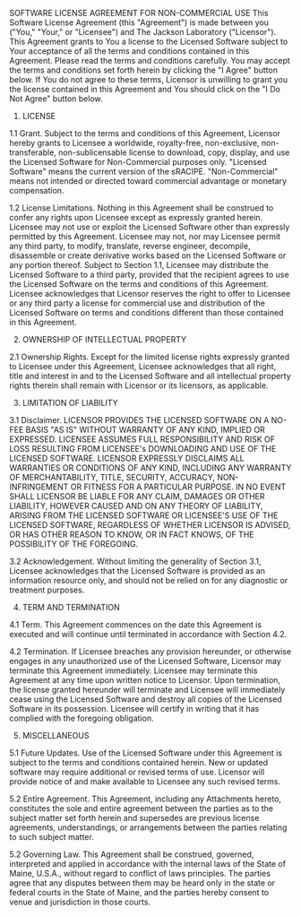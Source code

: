 SOFTWARE LICENSE AGREEMENT
FOR NON-COMMERCIAL USE
	This Software License Agreement (this "Agreement") is made between you ("You," "Your," or "Licensee") and The Jackson Laboratory ("Licensor"). This Agreement grants to You a license to the Licensed Software subject to Your acceptance of all the terms and conditions contained in this Agreement. Please read the terms and conditions carefully. You may accept the terms and conditions set forth herein by clicking the "I Agree" button below. If You do not agree to these terms, Licensor is unwilling to grant you the license contained in this Agreement and You should click on the "I Do Not Agree" button below.

1. LICENSE

1.1	Grant. Subject to the terms and conditions of this Agreement, Licensor hereby grants to Licensee a worldwide, royalty-free, non-exclusive, non-transferable, non-sublicensable license to download, copy, display, and use the Licensed Software for Non-Commercial purposes only. "Licensed Software" means the current version of the sRACIPE. "Non-Commercial" means not intended or directed toward commercial advantage or monetary compensation.

1.2	License Limitations. Nothing in this Agreement shall be construed to confer any rights upon Licensee except as expressly granted herein. Licensee may not use or exploit the Licensed Software other than expressly permitted by this Agreement. Licensee may not, nor may Licensee permit any third party, to modify, translate, reverse engineer, decompile, disassemble or create derivative works based on the Licensed Software or any portion thereof. Subject to Section 1.1, Licensee may distribute the Licensed Software to a third party, provided that the recipient agrees to use the Licensed Software on the terms and conditions of this Agreement. Licensee acknowledges that Licensor reserves the right to offer to Licensee or any third party a license for commercial use and distribution of the Licensed Software on terms and conditions different than those contained in this Agreement. 

2. OWNERSHIP OF INTELLECTUAL PROPERTY 

2.1	Ownership Rights. Except for the limited license rights expressly granted to Licensee under this Agreement, Licensee acknowledges that all right, title and interest in and to the Licensed Software and all intellectual property rights therein shall remain with Licensor or its licensors, as applicable. 
 
3. LIMITATION OF LIABILITY

3.1 	Disclaimer. LICENSOR PROVIDES THE LICENSED SOFTWARE ON A NO-FEE BASIS "AS IS" WITHOUT WARRANTY OF ANY KIND, IMPLIED OR EXPRESSED. LICENSEE ASSUMES FULL RESPONSIBILITY AND RISK OF LOSS RESULTING FROM LICENSEE's DOWNLOADING AND USE OF THE LICENSED SOFTWARE. LICENSOR EXPRESSLY DISCLAIMS ALL WARRANTIES OR CONDITIONS OF ANY KIND, INCLUDING ANY WARRANTY OF MERCHANTABILITY, TITLE, SECURITY, ACCURACY, NON-INFRINGEMENT OR FITNESS FOR A PARTICULAR PURPOSE. IN NO EVENT SHALL LICENSOR BE LIABLE FOR ANY CLAIM, DAMAGES OR OTHER LIABILITY, HOWEVER CAUSED AND ON ANY THEORY OF LIABILITY, ARISING FROM THE LICENSED SOFTWARE OR LICENSEE'S USE OF THE LICENSED SOFTWARE, REGARDLESS OF WHETHER LICENSOR IS ADVISED, OR HAS OTHER REASON TO KNOW, OR IN FACT KNOWS, OF THE POSSIBILITY OF THE FOREGOING. 

3.2	Acknowledgement. Without limiting the generality of Section 3.1, Licensee acknowledges that the Licensed Software is provided as an information resource only, and should not be relied on for any diagnostic or treatment purposes.

4. TERM AND TERMINATION

4.1 	Term. This Agreement commences on the date this Agreement is executed and will continue until terminated in accordance with Section 4.2.

4.2	Termination. If Licensee breaches any provision hereunder, or otherwise engages in any unauthorized use of the Licensed Software, Licensor may terminate this Agreement immediately. Licensee may terminate this Agreement at any time upon written notice to Licensor. Upon termination, the license granted hereunder will terminate and Licensee will immediately cease using the Licensed Software and destroy all copies of the Licensed Software in its possession. Licensee will certify in writing that it has complied with the foregoing obligation.  

5. MISCELLANEOUS

5.1	Future Updates. Use of the Licensed Software under this Agreement is subject to the terms and conditions contained herein. New or updated software may require additional or revised terms of use. Licensor will provide notice of and make available to Licensee any such revised terms.

5.2	Entire Agreement. This Agreement, including any Attachments hereto, constitutes the sole and entire agreement between the parties as to the subject matter set forth herein and supersedes are previous license agreements, understandings, or arrangements between the parties relating to such subject matter.

5.2 	Governing Law. This Agreement shall be construed, governed, interpreted and applied in accordance with the internal laws of the State of Maine, U.S.A., without regard to conflict of laws principles. The parties agree that any disputes between them may be heard only in the state or federal courts in the State of Maine, and the parties hereby consent to venue and jurisdiction in those courts.
